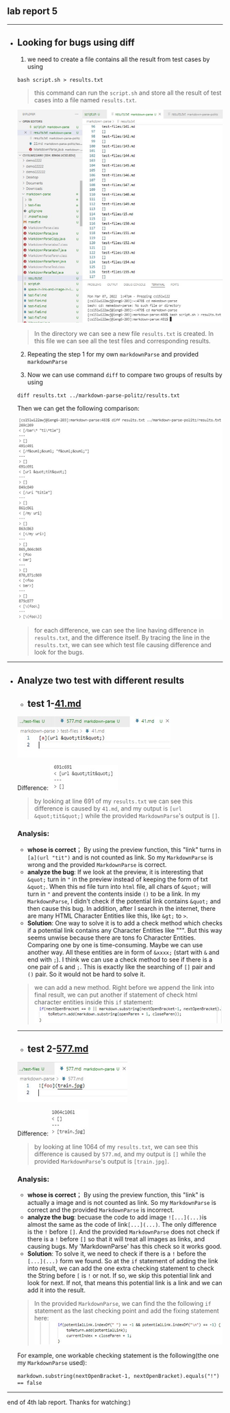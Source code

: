 ## lab report 5

---

* ## Looking for bugs using diff
    1. we need to create a file contains all the result from test cases by using
    
    ```
    bash script.sh > results.txt
    ```
    > this command can run the `script.sh` and store all the result of test cases into a file named `results.txt`.

    ![Image](createresult.jpg)
    >In the directory we can see a new file `results.txt` is created. In this file we can see all the test files and corresponding results.

    2. Repeating the step 1 for my own `markdownParse` and provided `markdownParse`

    3. Now we can use command `diff` to compare two groups of results by using
    ```
    diff results.txt ../markdown-parse-politz/results.txt
    ```

    Then we can get the following comparison:

    ![Image](diff.jpg)
    > for each difference, we can see the line having difference in `results.txt`, and the difference itself. By tracing the line in the `results.txt`, we can see which test file causing difference and look for the bugs.

---
* ## Analyze two test with different results
    * ## **test 1-[41.md](41.md)**
    ![Image](41.jpg)
    
    Difference: 
    ![Image](test1.jpg)
    > by looking at line 691 of my `results.txt` we can see this difference is caused by `41.md`, and my output is `[url &quot;tit&quot;]` while the provided `MarkdownParse`'s output is `[]`.

    ### **Analysis**: 
    - **whose is correct**； By using the preview function, this "link" turns in `[a](url "tit")` and is not counted as link. So my `MarkdownParse` is wrong and the provided `MarkdownParse` is correct. 
    - **analyze the bug**: If we look at the preview, it is interesting that `&quot;` turn in `"` in the preview instead of keeping the form of txt `&quot;`. When this `md` file turn into `html` file, all chars of `&quot;` will turn in `"` and prevent the contents inside `()` to be a link. In my `MarkdownParse`, I didn't check if the potential link contains `&quot;` and then cause this bug. In addition, after I search in the internet, there are many HTML Character Entities like this, like `&gt;` to `>`. 
    - **Solution**: One way to solve it is to add a check method which checks if a potential link contains any Character Entities like "&quot;". But this way seems unwise because there are tons fo Character Entities. Comparing one by one is time-consuming. Maybe we can use another way. All these entities are in form of `&xxxx;` (start with `&` and end with `;`). I think we can use a check method to see if there is a one pair of `&` and `;`. This is exactly like the searching of `[]` pair and `()` pair. So it would not be hard to solve it.
    >we can add a new method. Right before we append the link into final result, we can put another if statement of check html character entities inside this `if` statement:
    ![Image](test1placetofix.jpg) 

    ---
    * ## **test 2-[577.md](577.md)**
    ![Image](577.jpg)
    
    Difference: 
    ![Image](test2.jpg)
    > by looking at line 1064 of my `results.txt`, we can see this difference is caused by `577.md`, and my output is `[]` while the provided `MarkdownParse`'s output is `[train.jpg]`.

    ### **Analysis**: 
    - **whose is correct**； By using the preview function, this "link" is actually a image and is not counted as link. So my `MarkdownParse` is correct and the provided `MarkdownParse` is incorrect. 
    - **analyze the bug**: becuase the code to add image `![...](...)`is almost the same as the code of link`[...](...)`. The only difference is the `!` before `[]`. And the provided `MarkdownParse` does not check if there is a `!` before `[]` so that it will treat all images as links, and causing bugs. My 'MarkdownParse' has this check so it works good. 
    - **Solution**: To solve it, we need to check if there is a `!` before the `[...](...)` form we found. So at the `if` statement of adding the link into result, we can add the one extra checking statement to check the String before `[` is `!` or not. If so, we skip this potential link and look for next. If not, that means this potential link is a link and we can add it into the result.
    >In the provided `MarkdownParse`, we can find the the following `if` statement as the last checking point and add the fixing statement here:
    ![Image](test2placetofix.jpg) 
    
    For example, one workable checking statement is the following(the one my `MarkdownParse` used):
    ```
    markdown.substring(nextOpenBracket-1, nextOpenBracket).equals("!") == false
    ```

---
end of 4th lab report.
Thanks for watching:)

    

